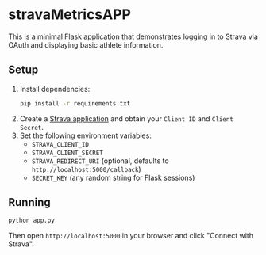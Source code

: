 # stravaMetricsAPP

This is a minimal Flask application that demonstrates logging in to Strava via OAuth and displaying basic athlete information.

## Setup

1. Install dependencies:
   ```bash
   pip install -r requirements.txt
   ```
2. Create a [Strava application](https://www.strava.com/settings/api) and obtain your `Client ID` and `Client Secret`.
3. Set the following environment variables:
   - `STRAVA_CLIENT_ID`
   - `STRAVA_CLIENT_SECRET`
   - `STRAVA_REDIRECT_URI` (optional, defaults to `http://localhost:5000/callback`)
   - `SECRET_KEY` (any random string for Flask sessions)

## Running

```bash
python app.py
```

Then open `http://localhost:5000` in your browser and click "Connect with Strava".